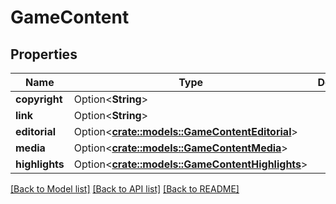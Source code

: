 # GameContent

## Properties

Name | Type | Description | Notes
------------ | ------------- | ------------- | -------------
**copyright** | Option<**String**> |  | [optional]
**link** | Option<**String**> |  | [optional]
**editorial** | Option<[**crate::models::GameContentEditorial**](GameContent_editorial.md)> |  | [optional]
**media** | Option<[**crate::models::GameContentMedia**](GameContent_media.md)> |  | [optional]
**highlights** | Option<[**crate::models::GameContentHighlights**](GameContent_highlights.md)> |  | [optional]

[[Back to Model list]](../README.md#documentation-for-models) [[Back to API list]](../README.md#documentation-for-api-endpoints) [[Back to README]](../README.md)


